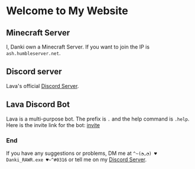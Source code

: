 # Welcome to My Website

## Minecraft Server
I, Danki own a Minecraft Server. If you want to join the IP is `ash.humbleserver.net`.

## Discord server
Lava's official [Discord Server](https://discord.gg/aMVXRTP).

## Lava Discord Bot
Lava is a multi-purpose bot. The prefix is `.` and the help command is `.help`. Here is the invite link for the bot: [invite](https://discord.com/api/oauth2/authorize?client_id=747026707583729744&permissions=8&scope=bot)

### End
If you have any suggestions or problems, DM me at `^~(◔◡◔) ♥ Danki_RAWR.exe ♥~^#0316` or tell me on my [Discord Server](https://discord.gg/aMVXRTP).
